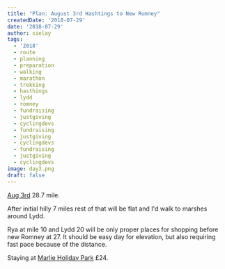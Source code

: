 ```yaml
---
title: "Plan: August 3rd Hashtings to New Romney"
createdDate: '2018-07-29'
date: '2018-07-29'
author: sielay
tags:
  - '2018'
  - route
  - planning
  - preparation
  - walking
  - marathon
  - trekking
  - hasthings
  - lydd
  - romney
  - fundraising
  - justgiving
  - cyclingdevs
  - fundraising
  - justgiving
  - cyclingdevs
  - fundraising
  - justgiving
  - cyclingdevs
image: day3.png
draft: false
---
```


[Aug 3rd](https://www.strava.com/routes/14502513) 28.7 mile.

After initial hilly 7 miles rest of that will be flat and I'd walk to marshes
around Lydd.

Rya at mile 10 and Lydd 20 will be only proper places for shopping before new
Romney at 27. It should be easy day for elevation, but also requiring fast pace because
of the distance.

Staying at [Marlie Holiday Park](https://www.pitchup.com/campsites/England/South_East/Kent/New_Romney/marlie-holiday-park/) &pound;24.